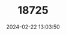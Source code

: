---
title: "18725"
category: "Pteropus medius"
draft: false
date: 2024-02-22 13:03:50
languages:
  English: ["Indian Flying-fox", "Indian Flying Fox"]
  Spanish; Castilian: ["Zorro Volador De La India"]
---
